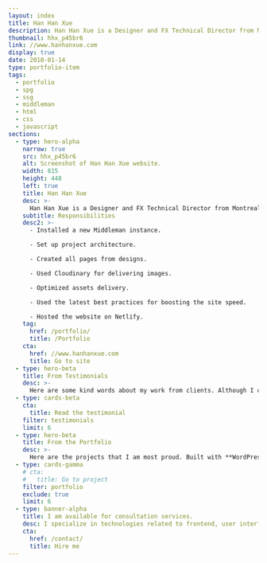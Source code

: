 ```yaml
---
layout: index
title: Han Han Xue
description: Han Han Xue is a Designer and FX Technical Director from Montreal, Canada. The website runs on Middleman and Netlify.
thumbnail: hhx_p45br6
link: //www.hanhanxue.com
display: true
date: 2010-01-14
type: portfolio-item
tags:
  - portfolio
  - spg
  - ssg
  - middleman
  - html
  - css
  - javascript
sections:
  - type: hero-alpha
    narrow: true
    src: hhx_p45br6
    alt: Screenshot of Han Han Xue website.
    width: 815
    height: 448
    left: true
    title: Han Han Xue
    desc: >-
      Han Han Xue is a Designer and FX Technical Director from Montreal, Canada. The website runs on Middleman and Netlify.
    subtitle: Responsibilities
    desc2: >-
      - Installed a new Middleman instance.

      - Set up project architecture.

      - Created all pages from designs.

      - Used Cloudinary for delivering images.

      - Optimized assets delivery.

      - Used the latest best practices for boosting the site speed.

      - Hosted the website on Netlify.
    tag:
      href: /portfolio/
      title: /Portfolio
    cta:
      href: //www.hanhanxue.com
      title: Go to site
  - type: hero-beta
    title: From Testimonials
    desc: >-
      Here are some kind words about my work from clients. Although I collaborated with clients from more than 10 countries, most of them come from **The United States**.
  - type: cards-beta
    cta:
      title: Read the testimonial
    filter: testimonials
    limit: 6
  - type: hero-beta
    title: From the Portfolio
    desc: >-
      Here are the projects that I am most proud. Built with **WordPress**, **Shopify**, **Jekyll**, and **Hugo**, among others.
  - type: cards-gamma
    # cta:
    #   title: Go to project
    filter: portfolio
    exclude: true
    limit: 6
  - type: banner-alpha
    title: I am available for consultation services.
    desc: I specialize in technologies related to frontend, user interface, and web development.
    cta:
      href: /contact/
      title: Hire me
---
```

